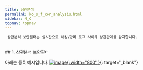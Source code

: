 ```yaml
---
title: 상관분석
permalink: ko_s_f_cor_analysis.html
sidebar: M_C
topnav: topnav
---
```


     상관분석 보안필터는 실시간으로 해킹/관리 로그 사이의 상관관계를 탐지합니다.

<br />
## 1. 상관분석 보안필터


아래는 등록 예시입니다.
[![image](/docs/images/Manual/common/filter2/security/cor_analy/1.png){: width="800" }](/docs/images/Manual/common/filter2/security/cor_analy/1.png){: target="_blank"}
